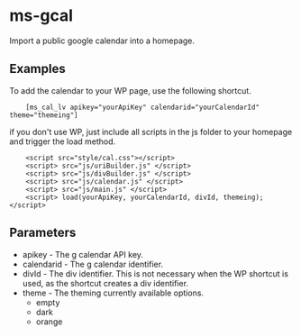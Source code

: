 # ms-gcal
Import a public google calendar into a homepage.

## Examples

To add the calendar to your WP page, use the following shortcut.

```
	[ms_cal_lv apikey="yourApiKey" calendarid="yourCalendarId" theme="themeing"]
```

if you don't use WP, just include all scripts in the js folder to your homepage and trigger the load method.

```
    <script src="style/cal.css"></script>
	<script> src="js/uriBuilder.js" </script>
	<script> src="js/divBuilder.js" </script>
	<script> src="js/calendar.js" </script>
	<script> src="js/main.js" </script>
	<script> load(yourApiKey, yourCalendarId, divId, themeing); </script>
```

## Parameters

<ul>
	<li>apikey - The g calendar API key.</li>
	<li>calendarid - The g calendar identifier.</li>
	<li>divId - The div identifier. This is not necessary when the WP shortcut is used, as the shortcut creates a div identifier. </li>
	<li>theme - The theming currently available options.
		<ul>
			<li>empty</li>
			<li>dark</li>
			<li>orange</li>
		</ul>
	</li>
</ul>